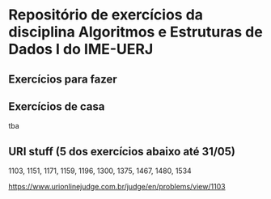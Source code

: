 # Repositório de exercícios da disciplina Algoritmos e Estruturas de Dados I do IME-UERJ

## Exercícios para fazer


## Exercícios de casa

tba









## URI stuff (5 dos exercícios abaixo até 31/05)


1103, 1151, 1171, 1159, 1196, 1300, 1375, 1467, 1480, 1534

https://www.urionlinejudge.com.br/judge/en/problems/view/1103
